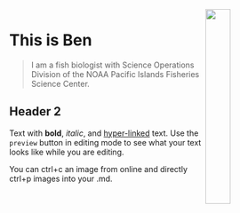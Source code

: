 <img align=right src="https://lh3.googleusercontent.com/a-/ACB-R5S-p1_sHmVY-rLZlw_YmNJuoW38NDUqYv9yEslaPV-0iqJO9HqTDzsADM6hTzoMe-zkg3utJS5aFqTybg2EOLeLtKR0gKmnKKRj_vMiR8DzOmWO39NUag5qXtr6WWAA_7Md2VQ1pPHo450LXSRYl6SaCMMu_Yx7oS4CbOlqNz0gY-S0TWii1mUCyjM8cq3-l_0JPdaugE2ZVWOAOb33gBAIVbRQ5PmEADdQpkEt48M_6Ike38BSVybd-lBeB5__ZKk1X2HY6Bl809h3__pkR0gQas4QMIjS4smO868RZiF-WpkBJOl2LGgaf1EzafnZtw2XSVgQqqCvk2TTIjD_5EKrL2He_-YIFv3PbpRQ3LlPGkTi06ll5jsXgcEPvFZYKH5fGfX0Bki_aFB_kjtBfOY9QHjrseX4-cmCMVGFizJHvmta-zLV54KSXUEP00W0JpRYyxfQEgqEsPV9NOBOMMo0GBzE3OrUlfsqyQiBkX29-ssPetGrTYjH3uxeRbz1zNIygE2iwPxPr36J8Ulc4f9UPrJzFQ4W23sJ0KZHwwHiSuXTCQeAFmwnHWPuX_CO08aPy6PXfUCcFj2LRzz7nDGmLA6qAcmMNlj-1cwUnrBll_c7s-ZIuER3o4UN8Yj1uZnRE_sO76FRSXx3VSCmBfnwovEFKBB7Bhb24WwG8MZ9yVXuX7oioxlEd9S2qBljZTqXnsFLLVoJCwZq9IfAiHrnHxRaG8Jr183fo8ow5Ypaf-a1T41DbpYRKODNUFT3MPxy3__89D3del-7L4C8Tc0YaqI-03AiYb6ouI6XHcTCqX26muPwZpoORvwXjuVVg86qxVCC3VJ0sSQHpKB2lFsw9r3hAniCm_pj58-cdAHaSFyV87AUm4f4PHqAf1dOp7ahdqGd63bBX0e3TyHtHurfAIELFcc6sLSVMk-cBIZTglagkwtbOkAfGCFyzw=s288" width=30% height=30%>


# This is Ben

> I am a fish biologist with Science Operations Division of the NOAA Pacific Islands Fisheries Science Center. 

## Header 2

Text with **bold**, _italic_, and [hyper-linked](https://ww2.amstat.org/meetings/wsds/2022/index.cfm) text. Use the `preview` button in editing mode to see what your text looks like while you are editing. 

You can ctrl+c an image from online and directly ctrl+p images into your .md. 
